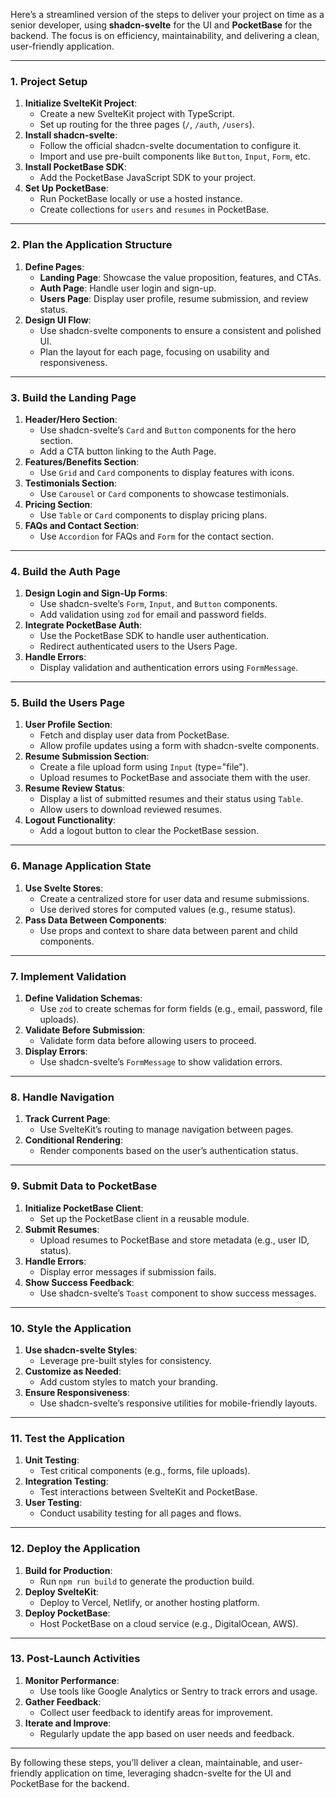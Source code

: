 Here’s a streamlined version of the steps to deliver your project on time as a senior developer, using **shadcn-svelte** for the UI and **PocketBase** for the backend. The focus is on efficiency, maintainability, and delivering a clean, user-friendly application.

---

### **1. Project Setup**
1. **Initialize SvelteKit Project**:
   - Create a new SvelteKit project with TypeScript.
   - Set up routing for the three pages (`/`, `/auth`, `/users`).
2. **Install shadcn-svelte**:
   - Follow the official shadcn-svelte documentation to configure it.
   - Import and use pre-built components like `Button`, `Input`, `Form`, etc.
3. **Install PocketBase SDK**:
   - Add the PocketBase JavaScript SDK to your project.
4. **Set Up PocketBase**:
   - Run PocketBase locally or use a hosted instance.
   - Create collections for `users` and `resumes` in PocketBase.

---

### **2. Plan the Application Structure**
1. **Define Pages**:
   - **Landing Page**: Showcase the value proposition, features, and CTAs.
   - **Auth Page**: Handle user login and sign-up.
   - **Users Page**: Display user profile, resume submission, and review status.
2. **Design UI Flow**:
   - Use shadcn-svelte components to ensure a consistent and polished UI.
   - Plan the layout for each page, focusing on usability and responsiveness.

---

### **3. Build the Landing Page**
1. **Header/Hero Section**:
   - Use shadcn-svelte’s `Card` and `Button` components for the hero section.
   - Add a CTA button linking to the Auth Page.
2. **Features/Benefits Section**:
   - Use `Grid` and `Card` components to display features with icons.
3. **Testimonials Section**:
   - Use `Carousel` or `Card` components to showcase testimonials.
4. **Pricing Section**:
   - Use `Table` or `Card` components to display pricing plans.
5. **FAQs and Contact Section**:
   - Use `Accordion` for FAQs and `Form` for the contact section.

---

### **4. Build the Auth Page**
1. **Design Login and Sign-Up Forms**:
   - Use shadcn-svelte’s `Form`, `Input`, and `Button` components.
   - Add validation using `zod` for email and password fields.
2. **Integrate PocketBase Auth**:
   - Use the PocketBase SDK to handle user authentication.
   - Redirect authenticated users to the Users Page.
3. **Handle Errors**:
   - Display validation and authentication errors using `FormMessage`.

---

### **5. Build the Users Page**
1. **User Profile Section**:
   - Fetch and display user data from PocketBase.
   - Allow profile updates using a form with shadcn-svelte components.
2. **Resume Submission Section**:
   - Create a file upload form using `Input` (type="file").
   - Upload resumes to PocketBase and associate them with the user.
3. **Resume Review Status**:
   - Display a list of submitted resumes and their status using `Table`.
   - Allow users to download reviewed resumes.
4. **Logout Functionality**:
   - Add a logout button to clear the PocketBase session.

---

### **6. Manage Application State**
1. **Use Svelte Stores**:
   - Create a centralized store for user data and resume submissions.
   - Use derived stores for computed values (e.g., resume status).
2. **Pass Data Between Components**:
   - Use props and context to share data between parent and child components.

---

### **7. Implement Validation**
1. **Define Validation Schemas**:
   - Use `zod` to create schemas for form fields (e.g., email, password, file uploads).
2. **Validate Before Submission**:
   - Validate form data before allowing users to proceed.
3. **Display Errors**:
   - Use shadcn-svelte’s `FormMessage` to show validation errors.

---

### **8. Handle Navigation**
1. **Track Current Page**:
   - Use SvelteKit’s routing to manage navigation between pages.
2. **Conditional Rendering**:
   - Render components based on the user’s authentication status.

---

### **9. Submit Data to PocketBase**
1. **Initialize PocketBase Client**:
   - Set up the PocketBase client in a reusable module.
2. **Submit Resumes**:
   - Upload resumes to PocketBase and store metadata (e.g., user ID, status).
3. **Handle Errors**:
   - Display error messages if submission fails.
4. **Show Success Feedback**:
   - Use shadcn-svelte’s `Toast` component to show success messages.

---

### **10. Style the Application**
1. **Use shadcn-svelte Styles**:
   - Leverage pre-built styles for consistency.
2. **Customize as Needed**:
   - Add custom styles to match your branding.
3. **Ensure Responsiveness**:
   - Use shadcn-svelte’s responsive utilities for mobile-friendly layouts.

---

### **11. Test the Application**
1. **Unit Testing**:
   - Test critical components (e.g., forms, file uploads).
2. **Integration Testing**:
   - Test interactions between SvelteKit and PocketBase.
3. **User Testing**:
   - Conduct usability testing for all pages and flows.

---

### **12. Deploy the Application**
1. **Build for Production**:
   - Run `npm run build` to generate the production build.
2. **Deploy SvelteKit**:
   - Deploy to Vercel, Netlify, or another hosting platform.
3. **Deploy PocketBase**:
   - Host PocketBase on a cloud service (e.g., DigitalOcean, AWS).

---

### **13. Post-Launch Activities**
1. **Monitor Performance**:
   - Use tools like Google Analytics or Sentry to track errors and usage.
2. **Gather Feedback**:
   - Collect user feedback to identify areas for improvement.
3. **Iterate and Improve**:
   - Regularly update the app based on user needs and feedback.

---

By following these steps, you’ll deliver a clean, maintainable, and user-friendly application on time, leveraging shadcn-svelte for the UI and PocketBase for the backend.